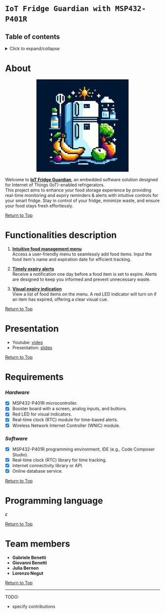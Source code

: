 # `IoT Fridge Guardian with MSP432-P401R`


## Table of contents

<details>
    <summary>Click to expand/collapse</summary>
    1. [About project](#about)
    2. [Presentation](#presentation)
    3. [Functionalities description](#functionalities-description)
    4. [Requirements](#requirements)
    5. [Build with](#programming-languages)
    6. [Team members & contributions](#team-members)
</details>



# About

<div align="center">
  <a> <img src="/Images/fridgeLogo.jpg" width="300" height="300"> </a>
</div>

Welcome to <ins>**IoT Fridge Guardian**</ins>, an embedded software solution designed for Internet of Things (IoT)-enabled refrigerators.  
This project aims to enhance your food storage experience by providing real-time monitoring and expiry reminders & alerts with intuitive controls for your smart fridge.
Stay in control of your fridge, minimize waste, and ensure your food stays fresh effortlessly.

[Return to Top](#iot-fridge-guardian-with-msp432-p401r)



# Functionalities description

1. <ins>**Intuitive food management menu**</ins>  
Access a user-friendly menu to seamlessly add food items. Input the food item's name and expiration date for efficient tracking.

2. <ins>**Timely expiry alerts**</ins>  
Receive a notification one day before a food item is set to expire. Alerts are designed to keep you informed and prevent unnecessary waste.

3. <ins>**Visual expiry indication**</ins>  
View a list of food items on the menu. A red LED indicator will turn on if an item has expired, offering a clear visual cue.

[Return to Top](#iot-fridge-guardian-with-msp432-p401r)



# Presentation

- Youtube: [video](...link)
- Presentation: [slides](...link)

[Return to Top](#iot-fridge-guardian-with-msp432-p401r)



# Requirements

### *Hardware*
- [X] MSP432-P401R microcontroller.
- [X] Booster board with a screen, analog inputs, and buttons.
- [X] Red LED for visual indicators.
- [X] Real-time clock (RTC) module for time-based alerts.
- [X] Wireless Network Internet Controller (WNIC) module.

### *Software*
- [X] MSP432-P401R programming environment, IDE (e.g., Code Composer Studio).
- [X] Real-time clock (RTC) library for time tracking.
- [X] Internet connectivity library or API.
- [X] Online database service.

[Return to Top](#iot-fridge-guardian-with-msp432-p401r)



# Programming language

***`C`***

[Return to Top](#iot-fridge-guardian-with-msp432-p401r)



# Team members

- **Gabriele Benetti**
- **Giovanni Benetti**
- **Julia Bernon**
- **Lorenzo Negut**

[Return to Top](#iot-fridge-guardian-with-msp432-p401r)

---

TODO:
- specify contributions

